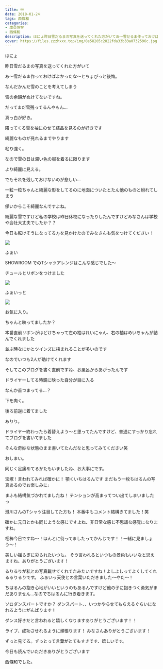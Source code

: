 ```yaml
---
title: ୨୧
date: 2018-01-24
tags: 西條和
categories: 
- 成员博客
- 西條和
description: ほにょ昨日雪だるまの写真を送ってくれた方がいてあ〜雪だるま作っておけばよかったな〜とちょぴっと後悔。なんだかんだ雪のことを考えてしまう...
cover: https://files.zzzhxxx.top/img/0e58205c2822fda33b33a0732596c.jpg 
---
```







ほにょ






昨日雪だるまの写真を送ってくれた方がいて





あ〜雪だるま作っておけばよかったな〜とちょぴっと後悔。







なんだかんだ雪のことを考えてしまう






雪の余韻がぬけてないですね。







だってまだ雪残ってるんやもん…







真っ白が好き。








降ってくる雪を袖にのせて結晶を見るのが好きです








綺麗なものが見れるまでやります





粘り強く。








なので雪の日は濃い色の服を着るに限ります







より綺麗に見える。









でもそれを残しておけないのが悲しい…








一粒一粒ちゃんと綺麗な形をしてるのに地面についたとたん他のものと紛れてしまう







儚いからこそ綺麗なんですよね。







綺麗な雪ですけど私の学校は昨日休校になったりしたんですけどみなさんは学校や会社大丈夫でしたか？？





今日も転けそうになってる方を見かけたのでみなさんも気をつけてください！












![](https://files.zzzhxxx.top/img/0e58205c2822fda33b33a0732596c.jpg)







ふぁい






SHOWROOM でのTシャツアレンジはこんな感じでした〜





チュールとリボンをつけました







![](https://files.zzzhxxx.top/img/0e58205c2822fda33b33a0732596c-01.jpg)





ふぁいっと




![](https://files.zzzhxxx.top/img/0e58205c2822fda33b33a0732596c-02.jpg)







お気に入り。





ちゃんと映ってましたか？







本番直前リボンがほどけちゃって左の袖はれいにゃん、右の袖はめいちゃんが結んでくれました




並ぶ時なにかとツインズに挟まれることが多いのです






なのでいつも2人が助けてくれます












そしてこのブログを書く直前ですね、お風呂からあがったんです







ドライヤーしてる時鏡に映った自分が目に入る







なんか首つまってる…？







下を向く。








後ろ前逆に着てました







ありり。







ドライヤー終わったら着替えよう〜と思ってたんですけど、普通にすっかり忘れてブログを書いてました








そんな奇妙な状態のまま書いてたんだなと思ってみてください笑










おしまい。










同じく足痛めてるかたもいましたね、お大事にです。



宝塚！言われてみれば確かに！
顎くいちはるんです
まだもう一枚ちはるんの写真あるのでお楽しみに♩



まふも結構気づかれてましたね！
テンションが高まってつい出てしまいましたっ





澄川さんのTシャツ注目してた方も！
本番中もコメント結構きてました！笑





確かに元日とかも同じような感じですよね、非日常な感じ不思議な感覚になりますね。





相棒今日ですね〜！ほんとに待ってましたってかんじです！！一緒に見ましょう〜！






美しい揺らぎに彩られたいつも。
そう言われるといつもの景色もいいなと思えますね、ありがとうございます！





るりるりが私との写真載せてくれてたみたいですね！よしよしってよくしてくれるるりるりです。
ふぁいっ天使との言葉いただきました〜やた〜！




ちはるんの抱き心地がいいというのもあるんですけど他の子に抱きつく勇気がまだありません…なのでちはるんに行き着きます。





ソロダンスパートですか？
ダンスパート、、いつかやらせてもらえるぐらいになれるようにがんばります！

ダンス好きだと言われると嬉しくなりますありがとうございます！！






ライブ、成功させれるように頑張ります！
みなさんありがとうございます！




ずっと見てる。ずっとって言葉がとてもすきです、嬉しいです。








今日も読んでいただきありがとうございます






西條和でした。


